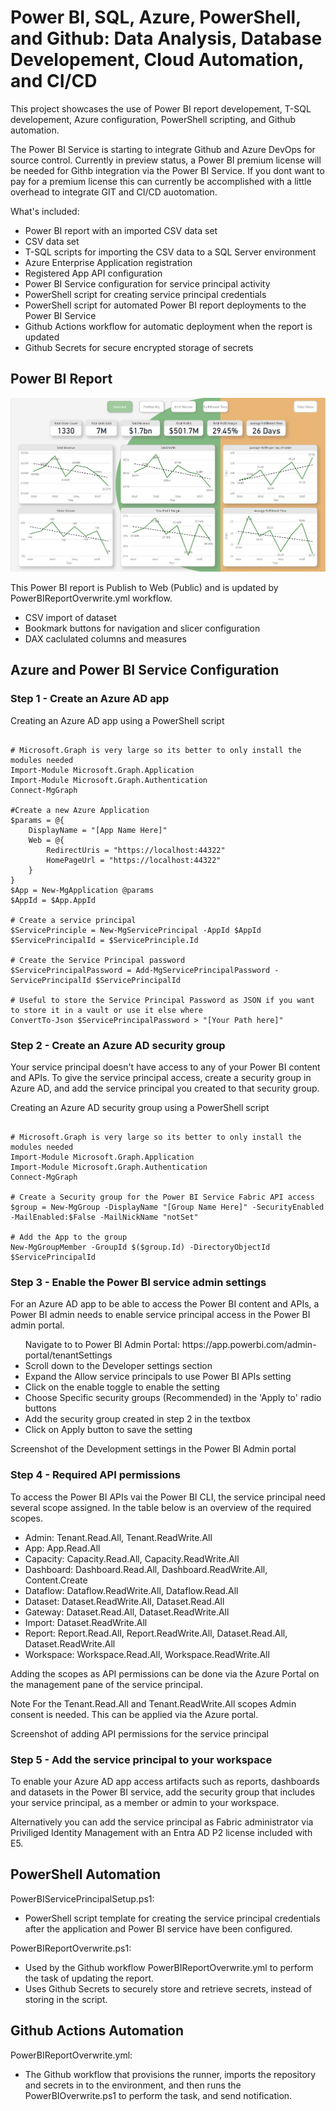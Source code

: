 <h1>Power BI, SQL, Azure, PowerShell, and Github: Data Analysis, Database Developement, Cloud Automation, and CI/CD</h1>

This project showcases the use of Power BI report developement, T-SQL developement, Azure configuration, PowerShell scripting, and Github automation.

The Power BI Service is starting to integrate Github and Azure DevOps for source control. Currently in preview status, a Power BI premium license will be needed for Githb integration via the Power BI Service.
If you dont want to pay for a premium license this can currently be accomplished with a little overhead to integrate GIT and CI/CD auotomation.

What's included:
- Power BI report with an imported CSV data set
- CSV data set
- T-SQL scripts for importing the CSV data to a SQL Server environment
- Azure Enterprise Application registration
- Registered App API configuration
- Power BI Service configuration for service principal activity
- PowerShell script for creating service principal credentials
- PowerShell script for automated Power BI report deployments to the Power BI Service
- Github Actions workflow for automatic deployment when the report is updated
- Github Secrets for secure encrypted storage of secrets

<h2>Power BI Report</h2>
<a href="https://app.powerbi.com/view?r=eyJrIjoiNWY5MDgxMWQtYTM2Zi00YmExLTg5NzktZDhmMTk5YzBjOWQ0IiwidCI6ImYzNmUyMWM1LTU0MjktNDRlNi1hZjlhLTUwOWMzYWEwNzc2MSJ9&pageName=ReportSectionb20cb185ce329cea8bfc" target="_blank" rel="noopener noreferrer"><img src="https://github.com/JFloresTech/PowerBI/blob/main/Europe%20Sales%20Report%20.jpg"></a>

  This Power BI report is Publish to Web (Public) and is updated by PowerBIReportOverwrite.yml workflow.
  - CSV import of dataset 
  - Bookmark buttons for navigation and slicer configuration
  - DAX caclulated columns and measures 

<h2>Azure and Power BI Service Configuration</h2>
<h3>Step 1 - Create an Azure AD app</h3>
Creating an Azure AD app using a PowerShell script

<Pre><code>
# Microsoft.Graph is very large so its better to only install the modules needed
Import-Module Microsoft.Graph.Application
Import-Module Microsoft.Graph.Authentication
Connect-MgGraph

#Create a new Azure Application
$params = @{
    DisplayName = "[App Name Here]"
    Web = @{
        RedirectUris = "https://localhost:44322"
        HomePageUrl = "https://localhost:44322"
    }
}
$App = New-MgApplication @params
$AppId = $App.AppId

# Create a service principal
$ServicePrinciple = New-MgServicePrincipal -AppId $AppId
$ServicePrincipalId = $ServicePrinciple.Id

# Create the Service Principal password
$ServicePrincipalPassword = Add-MgServicePrincipalPassword -ServicePrincipalId $ServicePrincipalId

# Useful to store the Service Principal Password as JSON if you want to store it in a vault or use it else where
ConvertTo-Json $ServicePrincipalPassword > "[Your Path here]"
</code></pre>
<h3>Step 2 - Create an Azure AD security group</h3>
Your service principal doesn't have access to any of your Power BI content and APIs. To give the service principal access, create a security group in Azure AD, and add the service principal you created to that security group.

Creating an Azure AD security group using a PowerShell script
<pre><code>
# Microsoft.Graph is very large so its better to only install the modules needed
Import-Module Microsoft.Graph.Application
Import-Module Microsoft.Graph.Authentication
Connect-MgGraph
  
# Create a Security group for the Power BI Service Fabric API access
$group = New-MgGroup -DisplayName "[Group Name Here]" -SecurityEnabled -MailEnabled:$False -MailNickName "notSet"

# Add the App to the group
New-MgGroupMember -GroupId $($group.Id) -DirectoryObjectId $ServicePrincipalId
</code></pre>
<h3>Step 3 - Enable the Power BI service admin settings</h3>
For an Azure AD app to be able to access the Power BI content and APIs, a Power BI admin needs to enable service principal access in the Power BI admin portal.
<ul>
Navigate to to Power BI Admin Portal: https://app.powerbi.com/admin-portal/tenantSettings
<li>Scroll down to the Developer settings section</li>
<li>Expand the Allow service principals to use Power BI APIs setting</li>
<li>Click on the enable toggle to enable the setting</li>
<li>Choose Specific security groups (Recommended) in the 'Apply to' radio buttons</li>
<li>Add the security group created in step 2 in the textbox</li>
<li>Click on Apply button to save the setting</li>
</ul>
Screenshot of the Development settings in the Power BI Admin portal 

<h3>Step 4 - Required API permissions</h3>
To access the Power BI APIs vai the Power BI CLI, the service principal need several scope assigned. In the table below is an overview of the required scopes.
<ul>
<li>Admin: Tenant.Read.All, Tenant.ReadWrite.All</li>
<li>App: App.Read.All</li>
<li>Capacity: Capacity.Read.All, Capacity.ReadWrite.All</li>
<li>Dashboard: Dashboard.Read.All, Dashboard.ReadWrite.All, Content.Create</li>
<li>Dataflow: Dataflow.ReadWrite.All, Dataflow.Read.All</li>
<li>Dataset: Dataset.ReadWrite.All, Dataset.Read.All</li>
<li>Gateway: Dataset.Read.All, Dataset.ReadWrite.All</li>
<li>Import: Dataset.ReadWrite.All</li>
<li>Report: Report.Read.All, Report.ReadWrite.All, Dataset.Read.All, Dataset.ReadWrite.All</li>
<li>Workspace: Workspace.Read.All, Workspace.ReadWrite.All</li>
</ul>
Adding the scopes as API permissions can be done via the Azure Portal on the management pane of the service principal.

Note
For the Tenant.Read.All and Tenant.ReadWrite.All scopes Admin consent is needed. This can be applied via the Azure portal.

Screenshot of adding API permissions for the service principal

<h3>Step 5 - Add the service principal to your workspace</h3>
To enable your Azure AD app access artifacts such as reports, dashboards and datasets in the Power BI service, add the security group that includes your service principal, as a member or admin to your workspace.

Alternatively you can add the service principal as Fabric administrator via Priviliged Identity Management with an Entra AD P2 license included with E5.

<h2>PowerShell Automation</h2>
PowerBIServicePrincipalSetup.ps1:
<ul>
<li>PowerShell script template for creating the service principal credentials after the application and Power BI service have been configured.</li>
</ul>
PowerBIReportOverwrite.ps1:
<ul>
<li>Used by the Github workflow PowerBIReportOverwrite.yml to perform the task of updating the report.</li>
<li>Uses Github Secrets to securely store and retrieve secrets, instead of storing in the script.</li>
</ul>

<h2>Github Actions Automation</h2>
PowerBIReportOverwrite.yml:
<ul>
<li>The Github workflow that provisions the runner, imports the repository and secrets in to the environment, and then runs the PowerBIOverwrite.ps1 to perform the task, and send notification.</li>
</ul>
